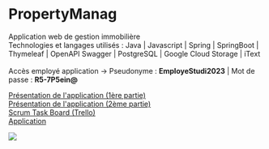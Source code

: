 # PropertyManag
Application web de gestion immobilière </br>
Technologies et langages utilisés : Java | Javascript | Spring | SpringBoot | Thymeleaf | OpenAPI Swagger | PostgreSQL | Google Cloud Storage | iText
<br>
<br>
Accès employé application -> Pseudonyme : <b>EmployeStudi2023</b> | Mot de passe : <b>R5-7P5ein@</b>

<a target="_blank" href="https://www.loom.com/share/0c617114c3f04442a27df2371d096294">Présentation de l'application (1ère partie)</a>
</br>
<a target="_blank" href="https://www.loom.com/share/1a456f0d51c5409c91a3ae9773891337">Présentation de l'application (2ème partie)</a>
</br>
<a target="_blank" href="https://trello.com/b/NkeJ8nnW">Scrum Task Board (Trello)</a>
</br>
<a target="_blank" href="https://property-manage.herokuapp.com">Application</a>

<img src="https://www.hebergeur-image.com/upload/88.123.95.253-6410a4342f945.png">
